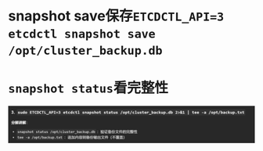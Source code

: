 # snapshot save保存`ETCDCTL_API=3 etcdctl snapshot save /opt/cluster_backup.db`


# `snapshot status`看完整性
![alt text](README_Images/2-snapshot快照备份/image.png)